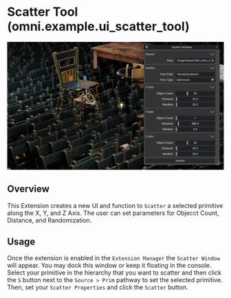 # Scatter Tool (omni.example.ui_scatter_tool)

![](https://github.com/NVIDIA-Omniverse/kit-extension-sample-scatter/raw/main/exts/omni.example.ui_scatter_tool/data/preview.png)
​
## Overview

This Extension creates a new UI and function to `Scatter` a selected primitive along the X, Y, and Z Axis. The user can set parameters for Objecct Count, Distance, and Randomization. 

## Usage

Once the extension is enabled in the `Extension Manager` the `Scatter Window` will appear. You may dock this window or keep it floating in the console. Select your primitive in the hierarchy that you want to scatter and then click the `S` button next to the `Source > Prim` pathway to set the selected primitive. Then, set your `Scatter Properties` and click the `Scatter` button.